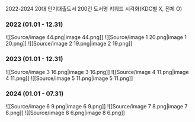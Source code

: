   
2022-2024 20대 인기대출도서 200건 도서명 키워드 시각화(KDC별 X, 전체 O)
### 2022 (01.01 - 12.31)
![[Source/image 44.png|image 44.png]]
![[Source/image 1 20.png|image 1 20.png]]
![[Source/image 2 19.png|image 2 19.png]]
  
### 2023 (01.01 - 12.31)
![[Source/image 3 16.png|image 3 16.png]]
![[Source/image 4 11.png|image 4 11.png]]
![[Source/image 5 11.png|image 5 11.png]]
  
### 2024 (01.01 - 07.31)
![[Source/image 6 9.png|image 6 9.png]]
![[Source/image 7 8.png|image 7 8.png]]
![[Source/image 8 6.png|image 8 6.png]]